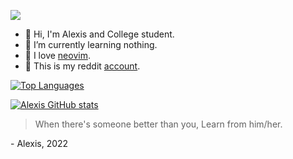 <!--
**Alexis12119/Alexis12119** is a ✨ _special_ ✨ repository because its `README.md` (this file) appears on your GitHub profile.

Here are some ideas to get you started:

- 🔭 I’m currently working on ...
- 🌱 I’m currently learning ...
- 👯 I’m looking to collaborate on ...
- 🤔 I’m looking for help with ...
- 💬 Ask me about ...
- 📫 How to reach me: ...
- 😄 Pronouns: ...
- ⚡ Fun fact: ...
-->

![](https://img.shields.io/github/last-commit/Alexis12119/Alexis12119?color=302D41&logo=&logoColor=302D41&style=for-the-badge)

* 👋 Hi, I'm Alexis and College student.
* 🌱 I’m currently learning nothing. 
* 💖 I love [neovim](https://github.com/neovim/neovim).
* 🚀 This is my reddit [account](https://www.reddit.com/user/Blan_11/).

[![Top Languages](https://github-readme-stats.vercel.app/api/top-langs/?username=Alexis12119&layout=compact&show_icons=true&theme=dark)](https://github.com/Alexis12119?tab=repositories)

[![Alexis GitHub stats](https://github-readme-stats.vercel.app/api?username=Alexis12119&show_icons=true&theme=dark)](https://github.com/anuraghazra/github-readme-stats)

> When there's someone better than you, Learn from him/her.

\- Alexis, 2022
